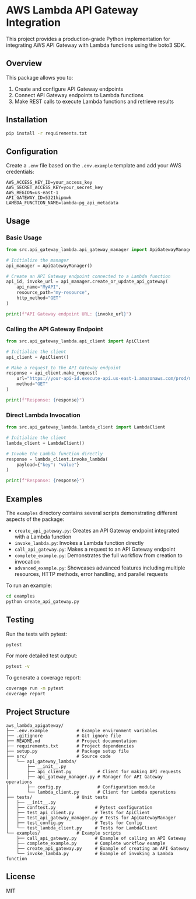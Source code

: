 # AWS Lambda API Gateway Integration

This project provides a production-grade Python implementation for integrating AWS API Gateway with Lambda functions using the boto3 SDK.

## Overview

This package allows you to:
1. Create and configure API Gateway endpoints
2. Connect API Gateway endpoints to Lambda functions
3. Make REST calls to execute Lambda functions and retrieve results

## Installation

```bash
pip install -r requirements.txt
```

## Configuration

Create a `.env` file based on the `.env.example` template and add your AWS credentials:

```
AWS_ACCESS_KEY_ID=your_access_key
AWS_SECRET_ACCESS_KEY=your_secret_key
AWS_REGION=us-east-1
API_GATEWAY_ID=5321hipmwk
LAMBDA_FUNCTION_NAME=lambda-pg_api_metadata
```

## Usage

### Basic Usage

```python
from src.api_gateway_lambda.api_gateway_manager import ApiGatewayManager

# Initialize the manager
api_manager = ApiGatewayManager()

# Create an API Gateway endpoint connected to a Lambda function
api_id, invoke_url = api_manager.create_or_update_api_gateway(
    api_name="MyAPI",
    resource_path="my-resource",
    http_method="GET"
)

print(f"API Gateway endpoint URL: {invoke_url}")
```

### Calling the API Gateway Endpoint

```python
from src.api_gateway_lambda.api_client import ApiClient

# Initialize the client
api_client = ApiClient()

# Make a request to the API Gateway endpoint
response = api_client.make_request(
    url="https://your-api-id.execute-api.us-east-1.amazonaws.com/prod/my-resource",
    method="GET"
)

print(f"Response: {response}")
```

### Direct Lambda Invocation

```python
from src.api_gateway_lambda.lambda_client import LambdaClient

# Initialize the client
lambda_client = LambdaClient()

# Invoke the Lambda function directly
response = lambda_client.invoke_lambda(
    payload={"key": "value"}
)

print(f"Response: {response}")
```

## Examples

The `examples` directory contains several scripts demonstrating different aspects of the package:

- `create_api_gateway.py`: Creates an API Gateway endpoint integrated with a Lambda function
- `invoke_lambda.py`: Invokes a Lambda function directly
- `call_api_gateway.py`: Makes a request to an API Gateway endpoint
- `complete_example.py`: Demonstrates the full workflow from creation to invocation
- `advanced_example.py`: Showcases advanced features including multiple resources, HTTP methods, error handling, and parallel requests

To run an example:

```bash
cd examples
python create_api_gateway.py
```

## Testing

Run the tests with pytest:

```bash
pytest
```

For more detailed test output:

```bash
pytest -v
```

To generate a coverage report:

```bash
coverage run -m pytest
coverage report
```

## Project Structure

```
aws_lambda_apigateway/
├── .env.example           # Example environment variables
├── .gitignore             # Git ignore file
├── README.md              # Project documentation
├── requirements.txt       # Project dependencies
├── setup.py               # Package setup file
├── src/                   # Source code
│   └── api_gateway_lambda/
│       ├── __init__.py
│       ├── api_client.py          # Client for making API requests
│       ├── api_gateway_manager.py # Manager for API Gateway operations
│       ├── config.py              # Configuration module
│       └── lambda_client.py       # Client for Lambda operations
├── tests/                 # Unit tests
│   ├── __init__.py
│   ├── conftest.py               # Pytest configuration
│   ├── test_api_client.py        # Tests for ApiClient
│   ├── test_api_gateway_manager.py # Tests for ApiGatewayManager
│   ├── test_config.py            # Tests for Config
│   └── test_lambda_client.py     # Tests for LambdaClient
└── examples/              # Example scripts
    ├── call_api_gateway.py       # Example of calling an API Gateway
    ├── complete_example.py       # Complete workflow example
    ├── create_api_gateway.py     # Example of creating an API Gateway
    └── invoke_lambda.py          # Example of invoking a Lambda function
```

## License

MIT
